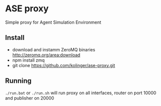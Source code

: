 ASE proxy
=========

Simple proxy for Agent Simulation Environment

Install
-------
- download and instamm ZeroMQ binaries http://zeromq.org/area:download
- npm install zmq
- git clone https://github.com/kolinger/ase-proxy.git

Running
-------
`./run.bat` or `./run.sh` will run proxy on all interfaces, router on port 10000 and publisher on 20000
